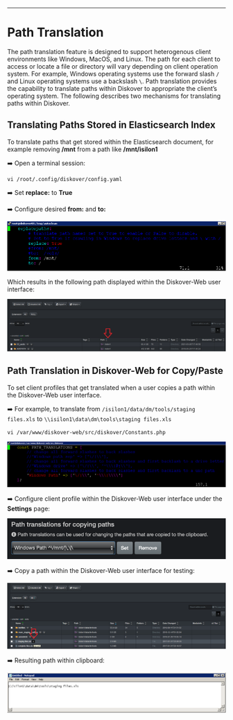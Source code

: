 ___
# Path Translation

The path translation feature is designed to support heterogenous client environments like Windows, MacOS, and Linux. The path for each client to access or locate a file or directory will vary depending on client operation system. For example, Windows operating systems use the forward slash `/` and Linux operating systems use a backslash `\`. Path translation provides the capability to translate paths within Diskover to appropriate the client’s operating system. The following describes two mechanisms for translating paths within Diskover.

## Translating Paths Stored in Elasticsearch Index

To translate paths that get stored within the Elasticsearch document, for example removing **/mnt** from a path like **/mnt/isilon1**

➡️ Open a terminal session:
```
vi /root/.config/diskover/config.yaml
```

➡️ Set **replace:** to **True**

➡️ Configure desired **from:** and **to:**

![Image: Enabling Paths Translation](images/image_paths_translation_config_from_and_to.png)

Which results in the following path displayed within the Diskover-Web user interface:

![Image: Path Translation Displayed in User Interface](images/image_paths_translation_search_results_pane_path_column.png)

## Path Translation in Diskover-Web for Copy/Paste

To set client profiles that get translated when a user copies a path within the Diskover-Web user interface. 

➡️ For example, to translate from `/isilon1/data/dm/tools/staging files.xls` to `\\isilon1\data\dm\tools\staging files.xls`
```
vi /var/www/diskover-web/src/diskover/Constants.php
```

![Image: Paths Translation Settings](images/image_paths_translation_settings_in_terminal.png)

➡️ Configure client profile within the Diskover-Web user interface under the **Settings** page:

![Image: Paths Translation Selection in Settings](images/image_paths_translation_settings_in_diskover_ui.png)

➡️ Copy a path within the Diskover-Web user interface for testing:

![Image: Copy Path from User Interface](images/image_paths_translation_copy_path_from_diskover_ui.png)

➡️ Resulting path within clipboard:

![Image: Pasted Path Within Clipboard](images/image_paths_translation_paste_path_in_clipboard.png)
